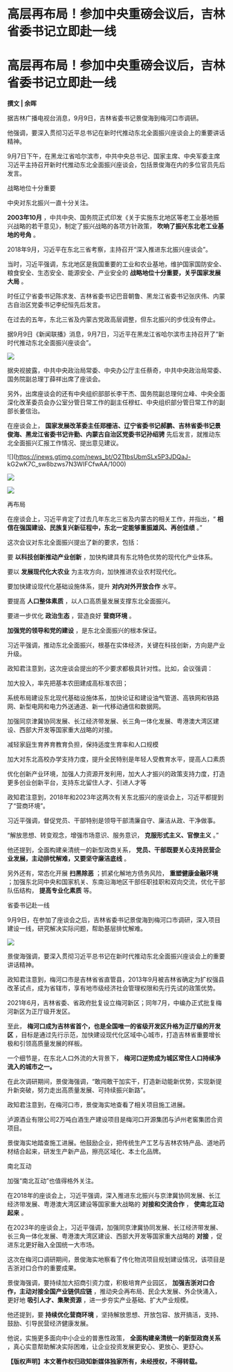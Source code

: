 # 高层再布局！参加中央重磅会议后，吉林省委书记立即赴一线

# 高层再布局！参加中央重磅会议后，吉林省委书记立即赴一线

**撰文 | 余晖**

据吉林广播电视台消息，9月9日，吉林省委书记景俊海到梅河口市调研。

他强调，要深入贯彻习近平总书记在新时代推动东北全面振兴座谈会上的重要讲话精神。

9月7日下午，在黑龙江省哈尔滨市，中共中央总书记、国家主席、中央军委主席习近平主持召开新时代推动东北全面振兴座谈会，包括景俊海在内的多位官员先后发言。

战略地位十分重要

中央对东北振兴一直十分关注。

**2003年10月** ，中共中央、国务院正式印发《关于实施东北地区等老工业基地振兴战略的若干意见》，制定了振兴战略的各项方针政策，
**吹响了振兴东北老工业基地的号角** 。

2018年9月，习近平在东北三省考察，主持召开“深入推进东北振兴座谈会”。

当时，习近平强调，东北地区是我国重要的工业和农业基地，维护国家国防安全、粮食安全、生态安全、能源安全、产业安全的 **战略地位十分重要，关乎国家发展大局**
。

时任辽宁省委书记陈求发、吉林省委书记巴音朝鲁、黑龙江省委书记张庆伟、内蒙古自治区党委书记李纪恒先后发言。

在过去的五年，东北三省及内蒙古党政高层调整，但东北振兴的步伐没有停止。

据9月9日《新闻联播》消息，9月7日，习近平在黑龙江省哈尔滨市主持召开了“新时代推动东北全面振兴座谈会”。

![](https://inews.gtimg.com/news_bt/OF_JClw0hW6SkZ3vvBH08VzzDL5KtoSiaKha9_CE2BerQAA/1000)

据央视披露，中共中央政治局常委、中央办公厅主任蔡奇，中共中央政治局常委、国务院副总理丁薛祥出席了座谈会。

另外，出席座谈会的还有中央组织部部长李干杰、国务院副总理何立峰、中央全面深化改革委员会办公室分管日常工作的副主任穆虹、中央组织部分管日常工作的副部长姜信治。

在座谈会上， **国家发展改革委主任郑栅洁、辽宁省委书记郝鹏、吉林省委书记景俊海、黑龙江省委书记许勤、内蒙古自治区党委书记孙绍骋**
先后发言，就推动东北全面振兴汇报工作情况、提出意见建议。

![](https://inews.gtimg.com/news_bt/O2TtbsUbmSLx5P3JDQaJ-
kG2wK7C_sw8bzws7N3WIFCfwAA/1000)

![](https://inews.gtimg.com/news_bt/OjDPRDVVeps0NUxaf1PzIq9u-kT1CkNcZ8ZzK0H0M6FogAA/1000)

![](https://inews.gtimg.com/news_bt/OHlYQ_1SNgT9utTVPvQjhHGADCdDRas5-QOyX_qDzGhqQAA/1000)

再布局

在座谈会上，习近平肯定了过去几年东北三省及内蒙古的相关工作，并指出，“ **相信在强国建设、民族复兴新征程中，东北一定能够重振雄风、再创佳绩** 。”

这次会议对东北全面振兴提出了新的要求，包括：

要 **以科技创新推动产业创新** ，加快构建具有东北特色优势的现代化产业体系。

要以 **发展现代化大农业** 为主攻方向，加快推进农业农村现代化。

要加快建设现代化基础设施体系，提升 **对内对外开放合作** 水平。

要提高 **人口整体素质** ，以人口高质量发展支撑东北全面振兴。

要进一步优化 **政治生态** ，营造良好 **营商环境** 。

**加强党的领导和党的建设** ，是东北全面振兴的根本保证。

习近平强调，推动东北全面振兴，根基在实体经济，关键在科技创新，方向是产业升级。

政知君注意到，这次座谈会提出的不少要求都极具针对性。比如，会议强调：

加大投入，率先把基本农田建成高标准农田；

系统布局建设东北现代基础设施体系，加快论证和建设油气管道、高铁网和铁路网、新型电网和电力外送通道、新一代移动通信和数据网。

加强同京津冀协同发展、长江经济带发展、长三角一体化发展、粤港澳大湾区建设、西部大开发等国家重大战略的对接。

减轻家庭生育养育教育负担，保持适度生育率和人口规模

加大对东北高校办学支持力度，提升全民特别是年轻人受教育水平，提高人口素质

优化创新产业环境，加强人力资源开发利用，加大人才振兴的政策支持力度，打造更多创业创新平台，支持东北留住人才、引进人才等

政知君注意到，2018年和2023年这两次有关东北振兴的座谈会上，习近平都提到了“营商环境”。

习近平强调，督促党员、干部特别是领导干部清廉自守、廉洁从政、干净做事。

“解放思想、转变观念，增强市场意识、服务意识， **克服形式主义、官僚主义** 。”

他还提到，全面构建亲清统一的新型政商关系， **党员、干部既要关心支持民营企业发展，主动排忧解难，又要坚守廉洁底线** 。

另外还有，常态化开展 **扫黑除恶** ；抓紧化解地方债务风险， **重塑健康金融环境**
；加强东北同中央和国家机关、东南沿海地区干部任职挂职和双向交流，优化干部队伍结构， **提高专业化素质** 等。

省委书记赴一线

9月9日，在参加了座谈会之后，吉林省委书记景俊海到梅河口市调研，深入项目建设一线，研究解决实际问题，帮助基层排忧解难。

![](https://inews.gtimg.com/news_bt/OiEZayFpnUMg4sqLrDT40rppJPmJcWBGxqoRxuOtx7fRMAA/1000)

景俊海强调，要深入贯彻习近平总书记在新时代推动东北全面振兴座谈会上的重要讲话精神。

政知君注意到，梅河口市是吉林省省直管县，2013年9月被吉林省确定为扩权强县改革试点，成为省辖市，享有地市级经济社会管理权限和先行先试的政策优势。

2021年6月，吉林省委、省政府批复设立梅河新区；同年7月，中编办正式批复梅河新区为正厅级开发区。

至此， **梅河口成为吉林省首个，也是全国唯一的省级开发区升格为正厅级的开发区**
，目标是通过先行示范，加快建设现代化区域中心城市，打造吉林省重要增长极和引领高质量发展的样板。

一个细节是，在东北人口外流的大背景下， **梅河口逆势成为城区常住人口持续净流入的城市之一。**

在此次调研期间，景俊海强调，“敢闯敢干加实干，打造新动能新优势，实现新提升新突破，努力走出高质量发展、可持续振兴新路”。

政知君注意到，在梅河口市，景俊海实地查看了相关项目施工进展。

泸源酒业有限公司2万吨白酒生产建设项目是梅河口开源集团与泸州老窖集团合资项目。

景俊海实地踏查施工进展。他鼓励企业，把传统生产工艺与吉林农特产品、道地药材结合起来，研发生产新产品，擦亮区域化、本土化品牌。

南北互动

加强“南北互动”也值得格外关注。

在2018年的座谈会上，习近平强调，深入推进东北振兴与京津冀协同发展、长江经济带发展、粤港澳大湾区建设等国家重大战略的 **对接和交流合作** ，
**使南北互动起来** 。

在2023年的座谈会上，习近平强调，加强同京津冀协同发展、长江经济带发展、长三角一体化发展、粤港澳大湾区建设、西部大开发等国家重大战略的 **对接**
，促进东北更好融入全国统一大市场。

这次在梅河口调研期间，景俊海实地察看了传化物流项目规划建设情况，该项目是吉浙对口合作的重要成果。

景俊海强调，要持续加大招商引资力度，积极培育产业园区， **加强吉浙对口合作，主动对接全国产业链供应链** ，推动央企再布局、民企大发展、外企快涌入，更好地
**吸引人才、集聚资源** ，进一步夯实产业基础、扩大产业规模。

他还提到，要 **持续优化营商环境** ，坚持解放思想、开放包容、放开搞活，支持、鼓励、引导民营经济健康发展。

他说，实施更多面向中小企业的普惠性政策， **全面构建亲清统一的新型政商关系** ，真心实意帮助解决实际困难，让企业投资发展更安心、更放心、更舒心。

**【版权声明】本文著作权归政知新媒体独家所有，未经授权，不得转载。**

